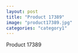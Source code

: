 ```yaml
---
layout: post
title: "Product 17389"
image: "product17389.jpg"
categories: "category1"
---
```

Product 17389
